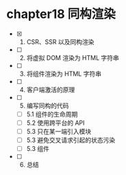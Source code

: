 # chapter18 同构渲染

- [x] 1. CSR、SSR 以及同构渲染
- [ ] 2. 将虚拟 DOM 渲染为 HTML 字符串
- [ ] 3. 将组件渲染为 HTML 字符串
- [ ] 4. 客户端激活的原理
- [ ] 5. 编写同构的代码
  - [ ] 5.1 组件的生命周期
  - [ ] 5.2 使用跨平台的 API
  - [ ] 5.3 只在某一端引入模块
  - [ ] 5.3 避免交叉请求引起的状态污染
  - [ ] 5.3 <ClientOnly> 组件
- [ ] 6. 总结